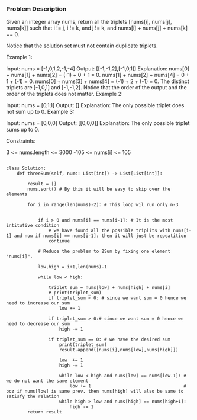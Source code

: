 ### Problem Description 

Given an integer array nums, return all the triplets [nums[i], nums[j], nums[k]] such that i != j, i != k, and j != k, and nums[i] + nums[j] + nums[k] == 0.

Notice that the solution set must not contain duplicate triplets.

 

Example 1:

Input: nums = [-1,0,1,2,-1,-4]
Output: [[-1,-1,2],[-1,0,1]]
Explanation: 
nums[0] + nums[1] + nums[2] = (-1) + 0 + 1 = 0.
nums[1] + nums[2] + nums[4] = 0 + 1 + (-1) = 0.
nums[0] + nums[3] + nums[4] = (-1) + 2 + (-1) = 0.
The distinct triplets are [-1,0,1] and [-1,-1,2].
Notice that the order of the output and the order of the triplets does not matter.
Example 2:

Input: nums = [0,1,1]
Output: []
Explanation: The only possible triplet does not sum up to 0.
Example 3:

Input: nums = [0,0,0]
Output: [[0,0,0]]
Explanation: The only possible triplet sums up to 0.
 

Constraints:

3 <= nums.length <= 3000
-105 <= nums[i] <= 105


```

class Solution:
    def threeSum(self, nums: List[int]) -> List[List[int]]:
        
        result = []
        nums.sort() # By this it will be easy to skip over the elements
        
        for i in range(len(nums)-2): # This loop wil run only n-3
            
            
            if i > 0 and nums[i] == nums[i-1]: # It is the most intitutive condition 
                # we have found all the possible triplits with nums[i-1] and now if nums[i] == nums[i-1]: then it will just be repeatition
                continue
            
            # Reduce the problem to 2Sum by fixing one element "nums[i]".
            
            low,high = i+1,len(nums)-1
            
            while low < high:
                
                triplet_sum = nums[low] + nums[high] + nums[i] 
                # print(triplet_sum)
                if triplet_sum < 0: # since we want sum = 0 hence we need to increase our sum
                    low += 1
                
                if triplet_sum > 0:# since we want sum = 0 hence we need to decrease our sum
                    high -= 1
                
                if triplet_sum == 0: # we have the desired sum
                    print(triplet_sum)
                    result.append([nums[i],nums[low],nums[high]])
                    
                    low  += 1
                    high -= 1
                    
                    while low < high and nums[low] == nums[low-1]: # we do not want the same element
                        low += 1                                   # bcz if nums[low] is same prev. then nums[high] will also be same to satisfy the relation 
                    while high > low and nums[high] == nums[high+1]:
                        high -= 1
        return result
                        
                        
                    
                    
                    

```
